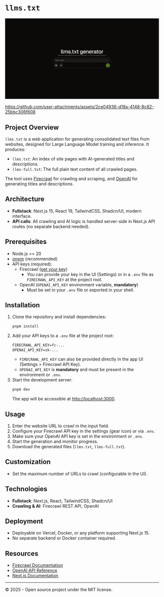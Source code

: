 # `llms.txt`

![llms.txt OpenGraph preview](src/app/opengraph-image.png)

https://github.com/user-attachments/assets/2ce04936-d18a-4148-8c82-25bbc306f608

## Project Overview

`llms.txt` is a web application for generating consolidated text files from websites, designed for Large Language Model training and inference. It produces:
- `llms.txt`: An index of site pages with AI-generated titles and descriptions.
- `llms-full.txt`: The full plain text content of all crawled pages.

The tool uses [Firecrawl](https://www.firecrawl.dev/) for crawling and scraping, and [OpenAI](https://platform.openai.com/) for generating titles and descriptions.

## Architecture

- **Fullstack**: Next.js 15, React 19, TailwindCSS, Shadcn/UI, modern interface.
- **API calls**: All crawling and AI logic is handled server-side in Next.js API routes (no separate backend needed).

## Prerequisites

- Node.js >= 20
- [pnpm](https://pnpm.io/) (recommended)
- API keys (required):
  - Firecrawl ([get your key](https://www.firecrawl.dev/app/api-keys))
    - You can provide your key in the UI (Settings) or in a `.env` file as `FIRECRAWL_API_KEY` at the project root.
  - OpenAI (`OPENAI_API_KEY` environment variable, **mandatory**)
    - Must be set in your `.env` file or exported in your shell.

## Installation

1. Clone the repository and install dependencies:
   ```bash
   pnpm install
   ```
2. Add your API keys to a `.env` file at the project root:
   ```env
   FIRECRAWL_API_KEY=fc-...
   OPENAI_API_KEY=sk-...
   ```
   - `FIRECRAWL_API_KEY` can also be provided directly in the app UI (Settings > Firecrawl API Key).
   - `OPENAI_API_KEY` is **mandatory** and must be present in the environment or `.env`.
3. Start the development server:
   ```bash
   pnpm dev
   ```
   The app will be accessible at [http://localhost:3000](http://localhost:3000).

## Usage

1. Enter the website URL to crawl in the input field.
2. Configure your Firecrawl API key in the settings (gear icon) or via `.env`.
3. Make sure your OpenAI API key is set in the environment or `.env`.
4. Start the generation and monitor progress.
5. Download the generated files (`llms.txt`, `llms-full.txt`).

## Customization

- Set the maximum number of URLs to crawl (configurable in the UI).

## Technologies

- **Fullstack**: Next.js, React, TailwindCSS, Shadcn/UI
- **Crawling & AI**: Firecrawl REST API, OpenAI

## Deployment

- Deployable on Vercel, Docker, or any platform supporting Next.js 15.
- No separate backend or Docker container required.

## Resources

- [Firecrawl Documentation](https://docs.firecrawl.dev/)
- [OpenAI API Reference](https://platform.openai.com/docs/api-reference)
- [Next.js Documentation](https://nextjs.org/docs)

---

© 2025 - Open source project under the MIT license.

